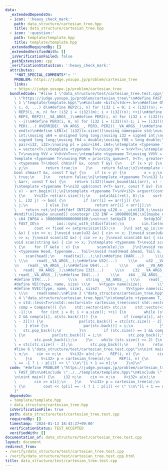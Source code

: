 ```yaml
---
data:
  _extendedDependsOn:
  - icon: ':heavy_check_mark:'
    path: data_structure/cartesian_tree.hpp
    title: data_structure/cartesian_tree.hpp
  - icon: ':question:'
    path: template/template.hpp
    title: template/template.hpp
  _extendedRequiredBy: []
  _extendedVerifiedWith: []
  _isVerificationFailed: false
  _pathExtension: cpp
  _verificationStatusIcon: ':heavy_check_mark:'
  attributes:
    '*NOT_SPECIAL_COMMENTS*': ''
    PROBLEM: https://judge.yosupo.jp/problem/cartesian_tree
    links:
    - https://judge.yosupo.jp/problem/cartesian_tree
  bundledCode: "#line 1 \"data_structure/test/cartesian_tree.test.cpp\"\n#define PROBLEM\
    \ \"https://judge.yosupo.jp/problem/cartesian_tree\"\n#define FAST_IO\n\n#line\
    \ 1 \"template/template.hpp\"\n#include <bits/stdc++.h>\n#define OVERRIDE(a, b,\
    \ c, d, ...) d\n#define REP2(i, n) for (i32 i = 0; i < (i32)(n); ++i)\n#define\
    \ REP3(i, m, n) for (i32 i = (i32)(m); i < (i32)(n); ++i)\n#define REP(...) OVERRIDE(__VA_ARGS__,\
    \ REP3, REP2)(__VA_ARGS__)\n#define PER2(i, n) for (i32 i = (i32)(n)-1; i >= 0;\
    \ --i)\n#define PER3(i, m, n) for (i32 i = (i32)(n)-1; i >= (i32)(m); --i)\n#define\
    \ PER(...) OVERRIDE(__VA_ARGS__, PER3, PER2)(__VA_ARGS__)\n#define ALL(x) begin(x),\
    \ end(x)\n#define LEN(x) (i32)(x.size())\nusing namespace std;\nusing u32 = unsigned\
    \ int;\nusing u64 = unsigned long long;\nusing i32 = signed int;\nusing i64 =\
    \ signed long long;\nusing f64 = double;\nusing f80 = long double;\nusing pi =\
    \ pair<i32, i32>;\nusing pl = pair<i64, i64>;\ntemplate <typename T>\nusing V\
    \ = vector<T>;\ntemplate <typename T>\nusing VV = V<V<T>>;\ntemplate <typename\
    \ T>\nusing VVV = V<V<V<T>>>;\ntemplate <typename T>\nusing VVVV = V<V<V<V<T>>>>;\n\
    template <typename T>\nusing PQR = priority_queue<T, V<T>, greater<T>>;\ntemplate\
    \ <typename T>\nbool chmin(T &x, const T &y) {\n    if (x > y) {\n        x =\
    \ y;\n        return true;\n    }\n    return false;\n}\ntemplate <typename T>\n\
    bool chmax(T &x, const T &y) {\n    if (x < y) {\n        x = y;\n        return\
    \ true;\n    }\n    return false;\n}\ntemplate <typename T>\ni32 lob(const V<T>\
    \ &arr, const T &v) {\n    return (i32)(lower_bound(ALL(arr), v) - arr.begin());\n\
    }\ntemplate <typename T>\ni32 upb(const V<T> &arr, const T &v) {\n    return (i32)(upper_bound(ALL(arr),\
    \ v) - arr.begin());\n}\ntemplate <typename T>\nV<i32> argsort(const V<T> &arr)\
    \ {\n    V<i32> ret(arr.size());\n    iota(ALL(ret), 0);\n    sort(ALL(ret), [&](i32\
    \ i, i32 j) -> bool {\n        if (arr[i] == arr[j]) {\n            return i <\
    \ j;\n        } else {\n            return arr[i] < arr[j];\n        }\n    });\n\
    \    return ret;\n}\n#ifdef INT128\nusing u128 = __uint128_t;\nusing i128 = __int128_t;\n\
    #endif\n[[maybe_unused]] constexpr i32 INF = 1000000100;\n[[maybe_unused]] constexpr\
    \ i64 INF64 = 3000000000000000100;\nstruct SetUpIO {\n    SetUpIO() {\n#ifdef\
    \ FAST_IO\n        ios::sync_with_stdio(false);\n        cin.tie(nullptr);\n#endif\n\
    \        cout << fixed << setprecision(15);\n    }\n} set_up_io;\nvoid scan(char\
    \ &x) { cin >> x; }\nvoid scan(u32 &x) { cin >> x; }\nvoid scan(u64 &x) { cin\
    \ >> x; }\nvoid scan(i32 &x) { cin >> x; }\nvoid scan(i64 &x) { cin >> x; }\n\
    void scan(string &x) { cin >> x; }\ntemplate <typename T>\nvoid scan(V<T> &x)\
    \ {\n    for (T &ele : x) {\n        scan(ele);\n    }\n}\nvoid read() {}\ntemplate\
    \ <typename Head, typename... Tail>\nvoid read(Head &head, Tail &...tail) {\n\
    \    scan(head);\n    read(tail...);\n}\n#define CHAR(...)     \\\n    char __VA_ARGS__;\
    \ \\\n    read(__VA_ARGS__);\n#define U32(...)     \\\n    u32 __VA_ARGS__; \\\
    \n    read(__VA_ARGS__);\n#define U64(...)     \\\n    u64 __VA_ARGS__; \\\n \
    \   read(__VA_ARGS__);\n#define I32(...)     \\\n    i32 __VA_ARGS__; \\\n   \
    \ read(__VA_ARGS__);\n#define I64(...)     \\\n    i64 __VA_ARGS__; \\\n    read(__VA_ARGS__);\n\
    #define STR(...)        \\\n    string __VA_ARGS__; \\\n    read(__VA_ARGS__);\n\
    #define VEC(type, name, size) \\\n    V<type> name(size);       \\\n    read(name);\n\
    #define VVEC(type, name, size1, size2)    \\\n    VV<type> name(size1, V<type>(size2));\
    \ \\\n    read(name);\n#line 2 \"data_structure/cartesian_tree.hpp\"\n\n#line\
    \ 4 \"data_structure/cartesian_tree.hpp\"\n\ntemplate <typename T, typename Compare\
    \ = std::less<T>>\nstd::vector<int> cartesian_tree(const std::vector<T> &a, Compare\
    \ comp = Compare()) {\n    std::vector<int> stc;\n    std::vector<int> par(a.size(),\
    \ -1);\n    for (int i = 0; i < a.size(); ++i) {\n        while (stc.size() >=\
    \ 2 && comp(a[i], a[stc.back()])) {\n            if (comp(a[i], a[stc[stc.size()\
    \ - 2]])) {\n                par[stc.back()] = stc[stc.size() - 2];\n        \
    \    } else {\n                par[stc.back()] = i;\n            }\n         \
    \   stc.pop_back();\n        }\n        if (stc.size() == 1 && comp(a[i], a[stc.back()]))\
    \ {\n            par[stc.back()] = i;\n            stc.pop_back();\n        }\n\
    \        stc.push_back(i);\n    }\n    while (stc.size() >= 2) {\n        par[stc.back()]\
    \ = stc[stc.size() - 2];\n        stc.pop_back();\n    }\n    return par;\n}\n\
    #line 6 \"data_structure/test/cartesian_tree.test.cpp\"\n\nint main() {\n    i32\
    \ n;\n    cin >> n;\n    V<i32> a(n);\n    REP(i, n) {\n        cin >> a[i];\n\
    \    }\n    V<i32> p = cartesian_tree(a);\n    REP(i, n) {\n        cout << (p[i]\
    \ == -1 ? i : p[i]) << \" \\n\"[i + 1 == n];\n    }\n}\n"
  code: "#define PROBLEM \"https://judge.yosupo.jp/problem/cartesian_tree\"\n#define\
    \ FAST_IO\n\n#include \"../../template/template.hpp\"\n#include \"../../data_structure/cartesian_tree.hpp\"\
    \n\nint main() {\n    i32 n;\n    cin >> n;\n    V<i32> a(n);\n    REP(i, n) {\n\
    \        cin >> a[i];\n    }\n    V<i32> p = cartesian_tree(a);\n    REP(i, n)\
    \ {\n        cout << (p[i] == -1 ? i : p[i]) << \" \\n\"[i + 1 == n];\n    }\n\
    }"
  dependsOn:
  - template/template.hpp
  - data_structure/cartesian_tree.hpp
  isVerificationFile: true
  path: data_structure/test/cartesian_tree.test.cpp
  requiredBy: []
  timestamp: '2024-01-13 18:43:37+09:00'
  verificationStatus: TEST_ACCEPTED
  verifiedWith: []
documentation_of: data_structure/test/cartesian_tree.test.cpp
layout: document
redirect_from:
- /verify/data_structure/test/cartesian_tree.test.cpp
- /verify/data_structure/test/cartesian_tree.test.cpp.html
title: data_structure/test/cartesian_tree.test.cpp
---
```

